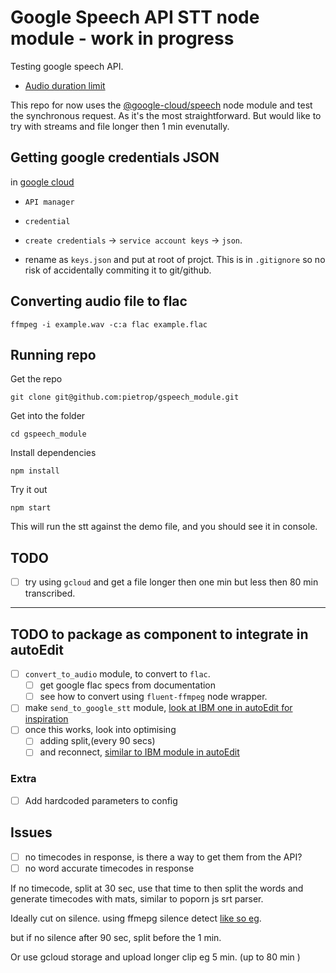 # Google Speech API STT node module - work in progress
Testing google speech API. 

- [Audio duration limit](https://cloud.google.com/speech/limits)

This repo for now uses the [@google-cloud/speech](https://www.npmjs.com/package/@google-cloud/speech) node module and test the synchronous request. As it's the most straightforward. But would like to try with streams and file longer then 1 min evenutally. 

## Getting google credentials JSON

in [google cloud](https://console.cloud.google.com)

- `API manager`

- `credential`

- `create credentials` -> `service account keys` -> `json`. 

- rename as `keys.json` and put at root of projct. This is in `.gitignore` so no risk of accidentally commiting it to git/github.

## Converting audio file to flac 

```
ffmpeg -i example.wav -c:a flac example.flac
```

## Running repo

Get the repo 

```
git clone git@github.com:pietrop/gspeech_module.git
```

Get into the folder

```
cd gspeech_module
```

Install dependencies

``` 
npm install
```

Try it out

```
npm start
```

This will run the stt against the demo file, and you should see it in console.


## TODO

- [ ] try using `gcloud` and get a file longer then one min but less then 80 min transcribed. 


---

## TODO to package as component to integrate in autoEdit

- [ ] `convert_to_audio` module, to convert to `flac`.
	- [ ] get google flac specs from documentation
	- [ ] see how to convert using `fluent-ffmpeg` node wrapper. 
- [ ] make `send_to_google_stt` module, [look at IBM one in autoEdit for inspiration](https://github.com/OpenNewsLabs/autoEdit_2/blob/master/lib/interactive_transcription_generator/transcriber/ibm_stt_node/send_to_watson.js) 
- [ ] once this works, look into optimising
	- [ ] adding split,(every 90 secs) 
	- [ ] and reconnect, [similar to IBM module in autoEdit](https://github.com/OpenNewsLabs/autoEdit_2/tree/master/lib/interactive_transcription_generator/transcriber/ibm_stt_node)

### Extra
- [ ] Add hardcoded parameters to config


## Issues
- [ ] no timecodes in response, is there a way to get them from the API?
- [ ] no word accurate timecodes in response 

If no timecode, split at 30 sec, use that time to then split the words and generate timecodes with mats, similar to poporn js srt parser.  

Ideally cut on silence. using ffmepg silence detect [like so eg]( 
https://stackoverflow.com/questions/36074224/how-to-split-video-or-audio-by-silent-parts).

but if no silence after 90 sec, split before the 1 min.

Or use gcloud storage and upload longer clip eg 5 min. (up to 80 min ) 

